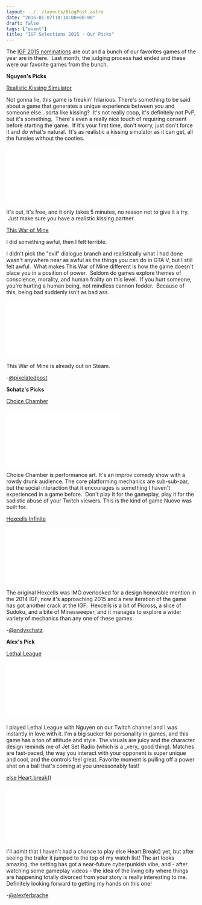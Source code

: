 ```yaml
---
layout: ../../layouts/BlogPost.astro
date: "2015-01-07T18:10:00+00:00"
draft: false
tags: ["event"]
title: "IGF Selections 2015 - Our Picks"
---
```


<p>The <a href="http://igf.com/2015/01/2015_independent_games_festiva_1.html">IGF 2015 nominations</a> are out and a bunch of our favorites games of the year are in there. &nbsp;Last month, the judging process had ended and these were our favorite games from the bunch.</p>
<p><b>Nguyen's Picks</b></p>
<p><a href="http://jimmylands.com/experiments/kissing/" title="Realistic Kissing Simulator">Realistic Kissing Simulator</a></p>
<p>Not gonna lie, this game is freakin' hilarious. There's something to be said about a game that generates a unique experience between you and someone else.. sorta like kissing? &nbsp;It's not really coop, it's definitely not PvP, but it's something. &nbsp;There's even a really nice touch of requiring consent before starting the game. &nbsp;If it's your first time, don't worry, just don't force it and do what's natural. &nbsp;It's as realistic a kissing simulator as it can get, all the funsies without the cooties.</p>
<iframe src="//www.youtube.com/embed/slpBJw65uzo" frameborder="0"></iframe>
<p>It's out, it's free, and it only takes 5 minutes, no reason not to give it a try. &nbsp;Just make sure you have a realistic kissing partner.</p>
<p><a href="http://store.steampowered.com/app/282070/" title="This War of Mine">This War of Mine</a></p>
<p>I did something awful, then I felt terrible.</p>
<p>I didn't pick the "evil" dialogue branch and realistically what I had done wasn't anywhere near as awful as the things you can do in GTA V, but I still felt awful. &nbsp;What makes This War of Mine different is how the game doesn't place you in a position of power. &nbsp;Seldom do games explore themes of conscience, morality, and human frailty on this level. &nbsp;If you hurt someone, you're hurting a human being, not mindless cannon fodder. &nbsp;Because of this, being bad suddenly isn't as bad ass.</p>
<iframe src="//www.youtube.com/embed/BALBUyoTxQM" frameborder="0"></iframe>
<p>This War of Mine is already out on Steam.</p>
<p>-<a href="https://twitter.com/pixelatedpost">@pixelatedpost</a></p>
<p><b>Schatz's Picks</b></p>
<p><a href="http://www.choicechamber.com/" title="Choice Chamber">Choice Chamber</a></p>
<iframe src="//www.youtube.com/embed/sEwvMxBIOMg" frameborder="0"></iframe>
<p>Choice Chamber is performance art.&nbsp;It's an improv comedy show with a rowdy drunk audience. The core platforming mechanics are sub-sub-par, but the social interaction that it encourages is something I haven't experienced in a game before. &nbsp;Don't play it for the gameplay, play it for the sadistic abuse of your Twitch viewers. This is the kind of game Nuovo was built for.</p>
<p><a href="http://store.steampowered.com/app/304410/" title="Hexcells Infinite">Hexcells Infinite</a></p>
<iframe src="//www.youtube.com/embed/0qi3ffxccFc" frameborder="0"></iframe>
<p>The original Hexcells was IMO overlooked for a design honorable mention in the 2014 IGF, now it's approaching 2015 and a new iteration of the game has got another crack at the IGF. &nbsp;Hexcells is a bit of Picross, a slice of Sudoku, and a bite of Minesweeper, and it manages to explore a wider variety of mechanics than any one of these games.</p>
<p>-<a href="https://twitter.com/andyschatz">@andyschatz</a></p>
<p><b>Alex's Pick</b></p>
<p><a href="http://store.steampowered.com/app/261180/" title="Lethal League">Lethal League</a></p>
<iframe src="//www.youtube.com/embed/swJJDf2jv88" frameborder="0"></iframe>
<p>I played Lethal League with Nguyen on our Twitch channel and I was instantly in love with it. I'm a big sucker for personality in games, and this game has a ton of attitude and style. The visuals are juicy and the character design reminds me of Jet Set Radio (which is a _very_ good thing). Matches are fast-paced, the way you interact with your opponent is super unique and cool, and the controls feel great. Favorite moment is pulling off a power shot on a ball that's coming at you unreasonably fast!</p>
<p><a href="http://elseheartbreak.com/" title="else Heart.break()">else Heart.break()</a></p>
<iframe src="//www.youtube.com/embed/aP7KHjeVPCI" frameborder="0"></iframe>
<p>I'll admit that I haven't had a chance to play else Heart.Break() yet, but after seeing the trailer it jumped to the top of my watch list! The art looks amazing, the setting has got a near-future cyberpunkish vibe, and - after watching some gameplay videos - the idea of the living city where things are happening totally divorced from your story is really interesting to me. Definitely looking forward to getting my hands on this one!</p>
<p>-<a href="https://twitter.com/alexferbrache">@alexferbrache</a></p>

